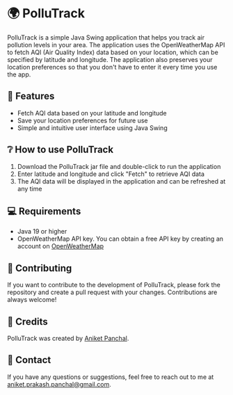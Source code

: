 # 🌍 PolluTrack

PolluTrack is a simple Java Swing application that helps you track air pollution levels in your area. The application
uses the OpenWeatherMap API to fetch AQI (Air Quality Index) data based on your location, which can be specified by
latitude and longitude. The application also preserves your location preferences so that you don't have to enter it
every time you use the app.

## 🚀 Features

- Fetch AQI data based on your latitude and longitude
- Save your location preferences for future use
- Simple and intuitive user interface using Java Swing

## ❔ How to use PolluTrack

1. Download the PolluTrack jar file and double-click to run the application
2. Enter latitude and longitude and click "Fetch" to retrieve AQI data
3. The AQI data will be displayed in the application and can be refreshed at any time

## 💻 Requirements

- Java 19 or higher
- OpenWeatherMap API key. You can obtain a free API key by creating an account
  on [OpenWeatherMap](https://openweathermap.org/api)

## 🤝 Contributing

If you want to contribute to the development of PolluTrack, please fork the repository and create a pull request with
your changes. Contributions are always welcome!

## 💪 Credits

PolluTrack was created by [Aniket Panchal](https://github.com/itsanikethere).

## 💬 Contact

If you have any questions or suggestions, feel free to reach out to me
at [aniket.prakash.panchal@gmail.com](mailto:aniket.prakash.panchal@gmail.com).
